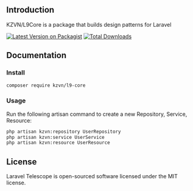 ## Introduction

KZVN/L9Core is a package that builds design patterns for Laravel

[![Latest Version on Packagist](https://img.shields.io/packagist/v/kzvn/l9-core.svg?style=flat-square)](https://packagist.org/packages/kzvn/l9-core)
[![Total Downloads](https://img.shields.io/packagist/dt/kzvn/l9-core.svg?style=flat-square)](https://packagist.org/packages/kzvn/l9-core)

## Documentation

### Install
```bash
composer require kzvn/l9-core
```

### Usage

Run the following artisan command to create a new Repository, Service, Resource:
```bash
php artisan kzvn:repository UserRepository
php artisan kzvn:service UserService
php artisan kzvn:resource UserResource
```
## License

Laravel Telescope is open-sourced software licensed under the MIT license.